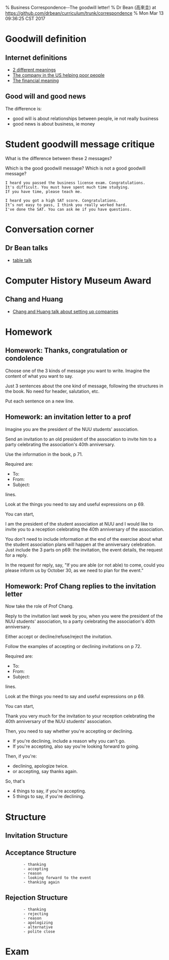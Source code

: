 % Business Correspondence--The goodwill letter!
% Dr Bean (高來圭) at https://github.com/drbean/curriculum/trunk/correspondence
% Mon Mar 13 09:36:25 CST 2017

# Goodwill definition

## Internet definitions

- [2 different meanings](http://www.iciba.com/Goodwill)
- [The company in the US helping poor people](http://www.goodwill.org)
- [The financial meaning](https://en.wikipedia.org/wiki/Goodwill_(accounting))

## Good will and good news

The difference is:

- good will is about relationships between people, ie not really business
- good news is about business, ie money

# Student goodwill message critique

What is the difference between these 2 messages?

Which is the good goodwill message? Which is not a good goodwill message? 

	I heard you passed the business license exam. Congratulations.
	It's difficult. You must have spent much time studying.
	If you have time, please teach me.

	I heard you got a high SAT score. Congratulations.
	It’s not easy to pass, I think you really worked hard.
	I've done the SAT. You can ask me if you have questions.

# Conversation corner

## Dr Bean talks

- [table talk](http://www.nuu.edu.tw/UIPWeb/wSite/ct?xItem=87917&ctNode=9185&mp=23)

# Computer History Museum Award

## Chang and Huang

- [Chang and Huang talk about setting up companies](https://www.youtube.com/watch?v=u-x7PdnvCyI)

# Homework

## Homework: Thanks, congratulation or condolence

Choose one of the 3 kinds of message you want to write. Imagine the content of what you want to say.

Just 3 sentences about the one kind of message, following the structures in the book. No need for header, salutation, etc.

Put each sentence on a new line.

## Homework: an invitation letter to a prof

Imagine you are the president of the NUU students' association.

Send an invitation to an old president of the association to invite him to a party celebrating the association's 40th anniversary.

Use the information in the book, p 71.

Required are:

- To:
- From:
- Subject:

lines.

Look at the things you need to say and useful expressions on p 69.

You can start,

I am the president of the student association at NUU and I would like to invite you to a reception celebrating the 40th anniversary of the association.

You don't need to include information at the end of the exercise about what the student association plans will happen at the anniversary celebration. Just include the 3 parts on p69: the invitation, the event details, the request for a reply.

In the request for reply, say, "If you are able (or not able) to come, could you please inform us by October 30, as we need to plan for the event."

## Homework: Prof Chang replies to the invitation letter

Now take the role of Prof Chang.

Reply to the invitation last week by you, when you were the president of the NUU students' association, to a party celebrating the association's 40th anniversary.

Either accept or decline/refuse/reject the invitation.

Follow the examples of accepting or declining invitations on p 72.

Required are:

- To:
- From:
- Subject:

lines.

Look at the things you need to say and useful expressions on p 69.

You can start,

Thank you very much for the invitation to your reception celebrating the 40th anniversary of the NUU students' association.

Then, you need to say whether you're accepting or declining.

* If you're declining, include a reason why you can't go.
* If you're accepting, also say you're looking forward to going.

Then, if you're:

* declining, apologize twice.
* or accepting, say thanks again.

So, that's

* 4 things to say, if you're accepting.
* 5 things to say, if you're declining.

# Structure

## Invitation Structure

## Acceptance Structure

            - thanking
            - accepting
            - reason
            - looking forward to the event
            - thanking again

## Rejection Structure

            - thanking
            - rejecting
            - reason
            - apologizing
            - alternative
            - polite close

# Exam

